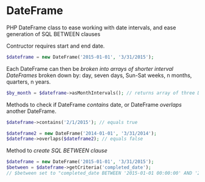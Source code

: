 # DateFrame

PHP DateFrame class to ease working with date intervals, and ease generation of SQL BETWEEN clauses
 
Contructor requires start and end date. 

```php
$dateframe = new DateFrame('2015-01-01', '3/31/2015');
```

Each DateFrame can then be *broken into arrays of shorter interval DateFrames* broken down by: day, seven days, Sun-Sat weeks, n months, quarters, n years.

```php
$by_month = $dateframe->asMonthIntervals(); // returns array of three DateFrame objects: Jan., Feb., Mar.
```

Methods to check if DateFrame *contains* date, or DateFrame *overlaps* another DateFrame.

```php
$dateframe->contains('2/1/2015'); // equals true

$dateframe2 = new DateFrame('2014-01-01', '3/31/2014');
$dateframe->overlaps($dateframe2); // equals false
```

Method to *create SQL BETWEEN clause*
```php
$dateframe = new DateFrame('2015-01-01', '3/31/2015');
$between = $dateframe->getCriteria('completed_date');
// $between set to "completed_date BETWEEN '2015-01-01 00:00:00' AND '2015-03-31 23:59:59'"

```

